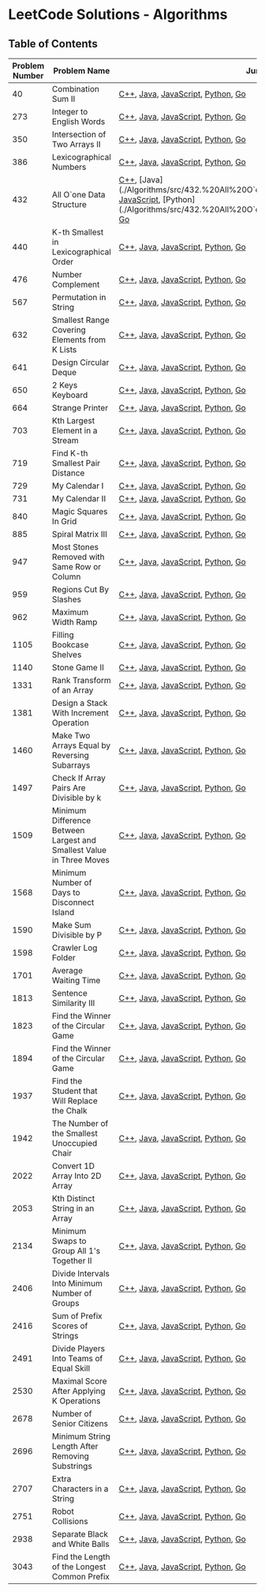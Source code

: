 # LeetCode Solutions - Algorithms

## Table of Contents

| Problem Number | Problem Name                   | Jump into Code                                  | Explanation                                    | Difficulty Level |
|----------------|--------------------------------|--------------------------------------------------|------------------------------------------------|------------------|
| 40            | Combination Sum II  | [C++](./Algorithms/src/40.%20Combination%20Sum%20II/Code/solution.cpp), [Java](./Algorithms/src/40.%20Combination%20Sum%20II/Code/solution.java), [JavaScript](./Algorithms/src/40.%20Combination%20Sum%20II/Code/solution.js), [Python](./Algorithms/src/40.%20Combination%20Sum%20II/Code/solution.py), [Go](./Algorithms/src/40.%20Combination%20Sum%20II/Code/solution.go) | [Explanation](./Algorithms/src/40.%20Combination%20Sum%20II/Explanation/explanation.md)   | Medium             |
| 273            | Integer to English Words  | [C++](./Algorithms/src/273.%20Integer%20to%20English%20Words/Code/solution.cpp), [Java](./Algorithms/src/273.%20Integer%20to%20English%20Words/Code/solution.java), [JavaScript](./Algorithms/src/273.%20Integer%20to%20English%20Words/Code/solution.js), [Python](./Algorithms/src/273.%20Integer%20to%20English%20Words/Code/solution.py), [Go](./Algorithms/src/273.%20Integer%20to%20English%20Words/Code/solution.go) | [Explanation](./Algorithms/src/273.%20Integer%20to%20English%20Words/Explanation/explanation.md)   | Hard             |
| 350            | Intersection of Two Arrays II  | [C++](./Algorithms/src/350.%20Intersection%20of%20Two%20Arrays%20II/Code/solution.cpp), [Java](./Algorithms/src/350.%20Intersection%20of%20Two%20Arrays%20II/Code/solution.java), [JavaScript](./Algorithms/src/350.%20Intersection%20of%20Two%20Arrays%20II/Code/solution.js), [Python](./Algorithms/src/350.%20Intersection%20of%20Two%20Arrays%20II/Code/solution.py), [Go](./Algorithms/src/350.%20Intersection%20of%20Two%20Arrays%20II/Code/solution.go) | [Explanation](./Algorithms/src/350.%20Intersection%20of%20Two%20Arrays%20II/Explanation/explanation.md)   | Easy             |
| 386            | Lexicographical Numbers  | [C++](./Algorithms/src/386.%20Lexicographical%20Numbers/Code/solution.cpp), [Java](./Algorithms/src/386.%20Lexicographical%20Numbers/Code/solution.java), [JavaScript](./Algorithms/src/386.%20Lexicographical%20Numbers/Code/solution.js), [Python](./Algorithms/src/386.%20Lexicographical%20Numbers/Code/solution.py), [Go](./Algorithms/src/386.%20Lexicographical%20Numbers/Code/solution.go) | [Explanation](./Algorithms/src/386.%20Lexicographical%20Numbers/Explanation/explanation.md)   | Medium             |
| 432            | All O`one Data Structure  | [C++](./Algorithms/src/432.%20All%20O`one%20Data%20Structure/Code/solution.cpp), [Java](./Algorithms/src/432.%20All%20O`one%20Data%20Structure/Code/solution.java), [JavaScript](./Algorithms/src/432.%20All%20O`one%20Data%20Structure/Code/solution.js), [Python](./Algorithms/src/432.%20All%20O`one%20Data%20Structure/Code/solution.py), [Go](./Algorithms/src/432.%20All%20O`one%20Data%20Structure/Code/solution.go) | [Explanation](./Algorithms/src/432.%20All%20O`one%20Data%20Structure/Explanation/explanation.md)   | Hard             |
| 440            | K-th Smallest in Lexicographical Order  | [C++](./Algorithms/src/440.%20K-th%20Smallest%20in%20Lexicographical%20Order/Code/solution.cpp), [Java](./Algorithms/src/440.%20K-th%20Smallest%20in%20Lexicographical%20Order/Code/solution.java), [JavaScript](./Algorithms/src/440.%20K-th%20Smallest%20in%20Lexicographical%20Order/Code/solution.js), [Python](./Algorithms/src/440.%20K-th%20Smallest%20in%20Lexicographical%20Order/Code/solution.py), [Go](./Algorithms/src/440.%20K-th%20Smallest%20in%20Lexicographical%20Order/Code/solution.go) | [Explanation](./Algorithms/src/440.%20K-th%20Smallest%20in%20Lexicographical%20Order/Explanation/explanation.md)   | Hard             |
| 476            | Number Complement  | [C++](./Algorithms/src/476.%20Number%20Complement/Code/solution.cpp), [Java](./Algorithms/src/476.%20Number%20Complement/Code/solution.java), [JavaScript](./Algorithms/src/476.%20Number%20Complement/Code/solution.js), [Python](./Algorithms/src/476.%20Number%20Complement/Code/solution.py), [Go](./Algorithms/src/476.%20Number%20Complement/Code/solution.go) | [Explanation](./Algorithms/src/476.%20Number%20Complement/Explanation/explanation.md)   | Easy             |
| 567            | Permutation in String  | [C++](./Algorithms/src/567.%20Permutation%20in%20String/Code/solution.cpp), [Java](./Algorithms/src/567.%20Permutation%20in%20String/Code/solution.java), [JavaScript](./Algorithms/src/567.%20Permutation%20in%20String/Code/solution.js), [Python](./Algorithms/src/567.%20Permutation%20in%20String/Code/solution.py), [Go](./Algorithms/src/567.%20Permutation%20in%20String/Code/solution.go) | [Explanation](./Algorithms/src/567.%20Permutation%20in%20String/Explanation/explanation.md)   | Medium             |
| 632            | Smallest Range Covering Elements from K Lists  | [C++](./Algorithms/src/632.%20Smallest%20Range%20Covering%20Elements%20from%20K%20Lists/Code/solution.cpp), [Java](./Algorithms/src/632.%20Smallest%20Range%20Covering%20Elements%20from%20K%20Lists/Code/solution.java), [JavaScript](./Algorithms/src/632.%20Smallest%20Range%20Covering%20Elements%20from%20K%20Lists/Code/solution.js), [Python](./Algorithms/src/632.%20Smallest%20Range%20Covering%20Elements%20from%20K%20Lists/Code/solution.py), [Go](./Algorithms/src/632.%20Smallest%20Range%20Covering%20Elements%20from%20K%20Lists/Code/solution.go) | [Explanation](./Algorithms/src/632.%20Smallest%20Range%20Covering%20Elements%20from%20K%20Lists/Explanation/explanation.md)   | Hard             |
| 641            | Design Circular Deque  | [C++](./Algorithms/src/641.%20Design%20Circular%20Deque/Code/solution.cpp), [Java](./Algorithms/src/641.%20Design%20Circular%20Deque/Code/solution.java), [JavaScript](./Algorithms/src/641.%20Design%20Circular%20Deque/Code/solution.js), [Python](./Algorithms/src/641.%20Design%20Circular%20Deque/Code/solution.py), [Go](./Algorithms/src/641.%20Design%20Circular%20Deque/Code/solution.go) | [Explanation](./Algorithms/src/641.%20Design%20Circular%20Deque/Explanation/explanation.md)   | Medium             |
| 650            | 2 Keys Keyboard  | [C++](./Algorithms/src/650.%202%20Keys%20Keyboard/Code/solution.cpp), [Java](./Algorithms/src/650.%202%20Keys%20Keyboard/Code/solution.java), [JavaScript](./Algorithms/src/650.%202%20Keys%20Keyboard/Code/solution.js), [Python](./Algorithms/src/650.%202%20Keys%20Keyboard/Code/solution.py), [Go](./Algorithms/src/650.%202%20Keys%20Keyboard/Code/solution.go) | [Explanation](./Algorithms/src/650.%202%20Keys%20Keyboard/Explanation/explanation.md)   | Medium             |
| 664            | Strange Printer  | [C++](./Algorithms/src/664.%20Strange%20Printer/Code/solution.cpp), [Java](./Algorithms/src/664.%20Strange%20Printer/Code/solution.java), [JavaScript](./Algorithms/src/664.%20Strange%20Printer/Code/solution.js), [Python](./Algorithms/src/664.%20Strange%20Printer/Code/solution.py), [Go](./Algorithms/src/664.%20Strange%20Printer/Code/solution.go) | [Explanation](./Algorithms/src/664.%20Strange%20Printer/Explanation/explanation.md)   | Hard             |
| 703            | Kth Largest Element in a Stream  | [C++](./Algorithms/src/703.%20Kth%20Largest%20Element%20in%20a%20Stream/Code/solution.cpp), [Java](./Algorithms/src/703.%20Kth%20Largest%20Element%20in%20a%20Stream/Code/solution.java), [JavaScript](./Algorithms/src/703.%20Kth%20Largest%20Element%20in%20a%20Stream/Code/solution.js), [Python](./Algorithms/src/703.%20Kth%20Largest%20Element%20in%20a%20Stream/Code/solution.py), [Go](./Algorithms/src/703.%20Kth%20Largest%20Element%20in%20a%20Stream/Code/solution.go) | [Explanation](./Algorithms/src/703.%20Kth%20Largest%20Element%20in%20a%20Stream/Explanation/explanation.md)   | Easy             |
| 719            | Find K-th Smallest Pair Distance  | [C++](./Algorithms/src/719.%20Find%20K-th%20Smallest%20Pair%20Distance/Code/solution.cpp), [Java](./Algorithms/src/719.%20Find%20K-th%20Smallest%20Pair%20Distance/Code/solution.java), [JavaScript](./Algorithms/src/719.%20Find%20K-th%20Smallest%20Pair%20Distance/Code/solution.js), [Python](./Algorithms/src/719.%20Find%20K-th%20Smallest%20Pair%20Distance/Code/solution.py), [Go](./Algorithms/src/719.%20Find%20K-th%20Smallest%20Pair%20Distance/Code/solution.go) | [Explanation](./Algorithms/src/719.%20Find%20K-th%20Smallest%20Pair%20Distance/Explanation/explanation.md)   | Hard             |
| 729            | My Calendar I  | [C++](./Algorithms/src/729.%20My%20Calendar%20I/Code/solution.cpp), [Java](./Algorithms/src/729.%20My%20Calendar%20I/Code/solution.java), [JavaScript](./Algorithms/src/729.%20My%20Calendar%20I/Code/solution.js), [Python](./Algorithms/src/729.%20My%20Calendar%20I/Code/solution.py), [Go](./Algorithms/src/729.%20My%20Calendar%20I/Code/solution.go) | [Explanation](./Algorithms/src/729.%20My%20Calendar%20I/Explanation/explanation.md)   | Medium             |
| 731            | My Calendar II  | [C++](./Algorithms/src/731.%20My%20Calendar%20II/Code/solution.cpp), [Java](./Algorithms/src/731.%20My%20Calendar%20II/Code/solution.java), [JavaScript](./Algorithms/src/731.%20My%20Calendar%20II/Code/solution.js), [Python](./Algorithms/src/731.%20My%20Calendar%20II/Code/solution.py), [Go](./Algorithms/src/731.%20My%20Calendar%20II/Code/solution.go) | [Explanation](./Algorithms/src/731.%20My%20Calendar%20II/Explanation/explanation.md)   | Medium             |
| 840            | Magic Squares In Grid  | [C++](./Algorithms/src/840.%20Magic%20Squares%20In%20Grid/Code/solution.cpp), [Java](./Algorithms/src/840.%20Magic%20Squares%20In%20Grid/Code/solution.java), [JavaScript](./Algorithms/src/840.%20Magic%20Squares%20In%20Grid/Code/solution.js), [Python](./Algorithms/src/840.%20Magic%20Squares%20In%20Grid/Code/solution.py), [Go](./Algorithms/src/840.%20Magic%20Squares%20In%20Grid/Code/solution.go) | [Explanation](./Algorithms/src/840.%20Magic%20Squares%20In%20Grid/Explanation/explanation.md)   | Medium             |
| 885            | Spiral Matrix III  | [C++](./Algorithms/src/885.%20Spiral%20Matrix%20III/Code/solution.cpp), [Java](./Algorithms/src/885.%20Spiral%20Matrix%20III/Code/solution.java), [JavaScript](./Algorithms/src/885.%20Spiral%20Matrix%20III/Code/solution.js), [Python](./Algorithms/src/885.%20Spiral%20Matrix%20III/Code/solution.py), [Go](./Algorithms/src/885.%20Spiral%20Matrix%20III/Code/solution.go) | [Explanation](./Algorithms/src/885.%20Spiral%20Matrix%20III/Explanation/explanation.md)   | Medium             |
| 947            | Most Stones Removed with Same Row or Column  | [C++](./Algorithms/src/947.%20Most%20Stones%20Removed%20with%20Same%20Row%20or%20Column/Code/solution.cpp), [Java](./Algorithms/src/947.%20Most%20Stones%20Removed%20with%20Same%20Row%20or%20Column/Code/solution.java), [JavaScript](./Algorithms/src/947.%20Most%20Stones%20Removed%20with%20Same%20Row%20or%20Column/Code/solution.js), [Python](./Algorithms/src/947.%20Most%20Stones%20Removed%20with%20Same%20Row%20or%20Column/Code/solution.py), [Go](./Algorithms/src/947.%20Most%20Stones%20Removed%20with%20Same%20Row%20or%20Column/Code/solution.go) | [Explanation](./Algorithms/src/947.%20Most%20Stones%20Removed%20with%20Same%20Row%20or%20Column/Explanation/explanation.md)   | Medium             |
| 959            | Regions Cut By Slashes  | [C++](./Algorithms/src/959.%20Regions%20Cut%20By%20Slashes/Code/solution.cpp), [Java](./Algorithms/src/959.%20Regions%20Cut%20By%20Slashes/Code/solution.java), [JavaScript](./Algorithms/src/959.%20Regions%20Cut%20By%20Slashes/Code/solution.js), [Python](./Algorithms/src/959.%20Regions%20Cut%20By%20Slashes/Code/solution.py), [Go](./Algorithms/src/959.%20Regions%20Cut%20By%20Slashes/Code/solution.go) | [Explanation](./Algorithms/src/959.%20Regions%20Cut%20By%20Slashes/Explanation/explanation.md)   | Medium             |
| 962            | Maximum Width Ramp  | [C++](./Algorithms/src/962.%20Maximum%20Width%20Ramp/Code/solution.cpp), [Java](./Algorithms/src/962.%20Maximum%20Width%20Ramp/Code/solution.java), [JavaScript](./Algorithms/src/962.%20Maximum%20Width%20Ramp/Code/solution.js), [Python](./Algorithms/src/962.%20Maximum%20Width%20Ramp/Code/solution.py), [Go](./Algorithms/src/962.%20Maximum%20Width%20Ramp/Code/solution.go) | [Explanation](./Algorithms/src/962.%20Maximum%20Width%20Ramp/Explanation/explanation.md)   | Medium             |
| 1105            | Filling Bookcase Shelves  | [C++](./Algorithms/src/1105.%20Filling%20Bookcase%20Shelves/Code/solution.cpp), [Java](./Algorithms/src/1105.%20Filling%20Bookcase%20Shelves/Code/solution.java), [JavaScript](./Algorithms/src/1105.%20Filling%20Bookcase%20Shelves/Code/solution.js), [Python](./Algorithms/src/1105.%20Filling%20Bookcase%20Shelves/Code/solution.py), [Go](./Algorithms/src/1105.%20Filling%20Bookcase%20Shelves/Code/solution.go) | [Explanation](./Algorithms/src/1105.%20Filling%20Bookcase%20Shelves/Explanation/explanation.md)   | Medium             |
| 1140            | Stone Game II  | [C++](./Algorithms/src/1140.%20Stone%20Game%20II/Code/solution.cpp), [Java](./Algorithms/src/1140.%20Stone%20Game%20II/Code/solution.java), [JavaScript](./Algorithms/src/1140.%20Stone%20Game%20II/Code/solution.js), [Python](./Algorithms/src/1140.%20Stone%20Game%20II/Code/solution.py), [Go](./Algorithms/src/1140.%20Stone%20Game%20II/Code/solution.go) | [Explanation](./Algorithms/src/1140.%20Stone%20Game%20II/Explanation/explanation.md)   | Medium             |
| 1331            | Rank Transform of an Array  | [C++](./Algorithms/src/1331.%20Rank%20Transform%20of%20an%20Array/Code/solution.cpp), [Java](./Algorithms/src/1331.%20Rank%20Transform%20of%20an%20Array/Code/solution.java), [JavaScript](./Algorithms/src/1331.%20Rank%20Transform%20of%20an%20Array/Code/solution.js), [Python](./Algorithms/src/1331.%20Rank%20Transform%20of%20an%20Array/Code/solution.py), [Go](./Algorithms/src/1331.%20Rank%20Transform%20of%20an%20Array/Code/solution.go) | [Explanation](./Algorithms/src/1331.%20Rank%20Transform%20of%20an%20Array/Explanation/explanation.md)   | Easy             |
| 1381            | Design a Stack With Increment Operation  | [C++](./Algorithms/src/1381.%20Design%20a%20Stack%20With%20Increment%20Operation/Code/solution.cpp), [Java](./Algorithms/src/1381.%20Design%20a%20Stack%20With%20Increment%20Operation/Code/solution.java), [JavaScript](./Algorithms/src/1381.%20Design%20a%20Stack%20With%20Increment%20Operation/Code/solution.js), [Python](./Algorithms/src/1381.%20Design%20a%20Stack%20With%20Increment%20Operation/Code/solution.py), [Go](./Algorithms/src/1381.%20Design%20a%20Stack%20With%20Increment%20Operation/Code/solution.go) | [Explanation](./Algorithms/src/1381.%20Design%20a%20Stack%20With%20Increment%20Operation/Explanation/explanation.md)   | Medium             |
| 1460            | Make Two Arrays Equal by Reversing Subarrays  | [C++](./Algorithms/src/1460.%20Make%20Two%20Arrays%20Equal%20by%20Reversing%20Subarrays/Code/solution.cpp), [Java](./Algorithms/src/1460.%20Make%20Two%20Arrays%20Equal%20by%20Reversing%20Subarrays/Code/solution.java), [JavaScript](./Algorithms/src/1460.%20Make%20Two%20Arrays%20Equal%20by%20Reversing%20Subarrays/Code/solution.js), [Python](./Algorithms/src/1460.%20Make%20Two%20Arrays%20Equal%20by%20Reversing%20Subarrays/Code/solution.py), [Go](./Algorithms/src/1598.1460.%20Make%20Two%20Arrays%20Equal%20by%20Reversing%20Subarrays/solution.go) | [Explanation](./Algorithms/src/1460.%20Make%20Two%20Arrays%20Equal%20by%20Reversing%20Subarrays/Explanation/explanation.md)   | Easy             |
| 1497            | Check If Array Pairs Are Divisible by k  | [C++](./Algorithms/src/1497.%20Check%20If%20Array%20Pairs%20Are%20Divisible%20by%20k/Code/solution.cpp), [Java](./Algorithms/src/1497.%20Check%20If%20Array%20Pairs%20Are%20Divisible%20by%20k/Code/solution.java), [JavaScript](./Algorithms/src/1497.%20Check%20If%20Array%20Pairs%20Are%20Divisible%20by%20k/Code/solution.js), [Python](./Algorithms/src/1497.%20Check%20If%20Array%20Pairs%20Are%20Divisible%20by%20k/Code/solution.py), [Go](./Algorithms/src/1598.1497.%20Check%20If%20Array%20Pairs%20Are%20Divisible%20by%20k/solution.go) | [Explanation](./Algorithms/src/1497.%20Check%20If%20Array%20Pairs%20Are%20Divisible%20by%20k/Explanation/explanation.md)   | Medium             |
| 1509            | Minimum Difference Between Largest and Smallest Value in Three Moves  | [C++](./Algorithms/src/1509.%20Minimum%20Difference%20Between%20Largest%20and%20Smallest%20Value%20in%20Three%20Moves/Code/solution.cpp), [Java](./Algorithms/src/1509.%20Minimum%20Difference%20Between%20Largest%20and%20Smallest%20Value%20in%20Three%20Moves/Code/solution.java), [JavaScript](./Algorithms/src/1509.%20Minimum%20Difference%20Between%20Largest%20and%20Smallest%20Value%20in%20Three%20Moves/Code/solution.js), [Python](./Algorithms/src/1509.%20Minimum%20Difference%20Between%20Largest%20and%20Smallest%20Value%20in%20Three%20Moves/Code/solution.py), [Go](./Algorithms/src/1509.%20Minimum%20Difference%20Between%20Largest%20and%20Smallest%20Value%20in%20Three%20Moves/Code/solution.go) | [Explanation](./Algorithms/src/1509.%20Minimum%20Difference%20Between%20Largest%20and%20Smallest%20Value%20in%20Three%20Moves/Explanation/explanation.md)   | Medium             |
| 1568            | Minimum Number of Days to Disconnect Island  | [C++](./Algorithms/src/1568.%20Minimum%20Number%20of%20Days%20to%20Disconnect%20Island/Code/solution.cpp), [Java](./Algorithms/src/1568.%20Minimum%20Number%20of%20Days%20to%20Disconnect%20Island/Code/solution.java), [JavaScript](./Algorithms/src/1568.%20Minimum%20Number%20of%20Days%20to%20Disconnect%20Island/Code/solution.js), [Python](./Algorithms/src/1568.%20Minimum%20Number%20of%20Days%20to%20Disconnect%20Island/Code/solution.py), [Go](./Algorithms/src/1568.%20Minimum%20Number%20of%20Days%20to%20Disconnect%20Island/Code/solution.go) | [Explanation](./Algorithms/src/1568.%20Minimum%20Number%20of%20Days%20to%20Disconnect%20Island/Explanation/explanation.md)   | Hard             |
| 1590            | Make Sum Divisible by P  | [C++](./Algorithms/src/1590.%20Make%20Sum%20Divisible%20by%20P/Code/solution.cpp), [Java](./Algorithms/src/1590.%20Make%20Sum%20Divisible%20by%20P/Code/solution.java), [JavaScript](./Algorithms/src/1590.%20Make%20Sum%20Divisible%20by%20P/Code/solution.js), [Python](./Algorithms/src/1590.%20Make%20Sum%20Divisible%20by%20P/Code/solution.py), [Go](./Algorithms/src/1590.%20Make%20Sum%20Divisible%20by%20P/Code/solution.go) | [Explanation](./Algorithms/src/1590.%20Make%20Sum%20Divisible%20by%20P/Explanation/explanation.md)   | Medium             |
| 1598            | Crawler Log Folder  | [C++](./Algorithms/src/1598.%20Crawler%20Log%20Folder/Code/solution.cpp), [Java](./Algorithms/src/1598.%20Crawler%20Log%20Folder/Code/solution.java), [JavaScript](./Algorithms/src/1598.%20Crawler%20Log%20Folder/Code/solution.js), [Python](./Algorithms/src/1598.%20Crawler%20Log%20Folder/Code/solution.py), [Go](./Algorithms/src/1598.%20Crawler%20Log%20Folder/Code/solution.go) | [Explanation](./Algorithms/src/1598.%20Crawler%20Log%20Folder/Explanation/explanation.md)   | Easy             |
| 1701            | Average Waiting Time  | [C++](./Algorithms/src/1701.%20Average%20Waiting%20Time/Code/solution.cpp), [Java](./Algorithms/src/1701.%20Average%20Waiting%20Time/Code/solution.java), [JavaScript](./Algorithms/src/1701.%20Average%20Waiting%20Time/Code/solution.js), [Python](./Algorithms/src/1701.%20Average%20Waiting%20Time/Code/solution.py), [Go](./Algorithms/src/1701.%20Average%20Waiting%20Time/Code/solution.go) | [Explanation](./Algorithms/src/1701.%20Average%20Waiting%20Time/Explanation/explanation.md)   | Medium             |
| 1813            | Sentence Similarity III  | [C++](./Algorithms/src/1813.%20Sentence%20Similarity%20III/Code/solution.cpp), [Java](./Algorithms/src/1813.%20Sentence%20Similarity%20III/Code/solution.java), [JavaScript](./Algorithms/src/1813.%20Sentence%20Similarity%20III/Code/solution.js), [Python](./Algorithms/src/1813.%20Sentence%20Similarity%20III/Code/solution.py), [Go](./Algorithms/src/1813.%20Sentence%20Similarity%20III/Code/solution.go) | [Explanation](./Algorithms/src/1813.%20Sentence%20Similarity%20III/Explanation/explanation.md)   | Medium             |
| 1823            | Find the Winner of the Circular Game  | [C++](./Algorithms/src/1823.%20Find%20the%20Winner%20of%20the%20Circular%20Game/Code/solution.cpp), [Java](./Algorithms/src/1823.%20Find%20the%20Winner%20of%20the%20Circular%20Game/Code/solution.java), [JavaScript](./Algorithms/src/1823.%20Find%20the%20Winner%20of%20the%20Circular%20Game/Code/solution.js), [Python](./Algorithms/src/1823.%20Find%20the%20Winner%20of%20the%20Circular%20Game/Code/solution.py), [Go](./Algorithms/src/1823.%20Find%20the%20Winner%20of%20the%20Circular%20Game/Code/solution.go) | [Explanation](./Algorithms/src/1823.%20Find%20the%20Winner%20of%20the%20Circular%20Game/Explanation/explanation.md)   | Medium             |
| 1894            | Find the Winner of the Circular Game  | [C++](./Algorithms/src/1823.%20Find%20the%20Winner%20of%20the%20Circular%20Game/Code/solution.cpp), [Java](./Algorithms/src/1823.%20Find%20the%20Winner%20of%20the%20Circular%20Game/Code/solution.java), [JavaScript](./Algorithms/src/1823.%20Find%20the%20Winner%20of%20the%20Circular%20Game/Code/solution.js), [Python](./Algorithms/src/1823.%20Find%20the%20Winner%20of%20the%20Circular%20Game/Code/solution.py), [Go](./Algorithms/src/1823.%20Find%20the%20Winner%20of%20the%20Circular%20Game/Code/solution.go) | [Explanation](./Algorithms/src/1823.%20Find%20the%20Winner%20of%20the%20Circular%20Game/Explanation/explanation.md)   | Medium             |
| 1937            | Find the Student that Will Replace the Chalk  | [C++](./Algorithms/src/1894.%20Find%20the%20Student%20that%20Will%20Replace%20the%20Chalk/Code/solution.cpp), [Java](./Algorithms/src/1894.%20Find%20the%20Student%20that%20Will%20Replace%20the%20Chalk/Code/solution.java), [JavaScript](./Algorithms/src/1894.%20Find%20the%20Student%20that%20Will%20Replace%20the%20Chalk/Code/solution.js), [Python](./Algorithms/src/1894.%20Find%20the%20Student%20that%20Will%20Replace%20the%20Chalk/Code/solution.py), [Go](./Algorithms/src/1894.%20Find%20the%20Student%20that%20Will%20Replace%20the%20Chalk/Code/solution.go) | [Explanation](./Algorithms/src/1894.%20Find%20the%20Student%20that%20Will%20Replace%20the%20Chalk/Explanation/explanation.md)   | Medium             |
| 1942            | The Number of the Smallest Unoccupied Chair  | [C++](./Algorithms/src/1942.%20The%20Number%20of%20the%20Smallest%20Unoccupied%20Chair/Code/solution.cpp), [Java](./Algorithms/src/1942.%20The%20Number%20of%20the%20Smallest%20Unoccupied%20Chair/Code/solution.java), [JavaScript](./Algorithms/src/1942.%20The%20Number%20of%20the%20Smallest%20Unoccupied%20Chair/Code/solution.js), [Python](./Algorithms/src/1942.%20The%20Number%20of%20the%20Smallest%20Unoccupied%20Chair/Code/solution.py), [Go](./Algorithms/src/1942.%20The%20Number%20of%20the%20Smallest%20Unoccupied%20Chair/Code/solution.go) | [Explanation](./Algorithms/src/1942.%20The%20Number%20of%20the%20Smallest%20Unoccupied%20Chair/Explanation/explanation.md)   | Medium             |
| 2022            | Convert 1D Array Into 2D Array  | [C++](./Algorithms/src/2022.%20Convert%201D%20Array%20Into%202D%20Array/Code/solution.cpp), [Java](./Algorithms/src/2022.%20Convert%201D%20Array%20Into%202D%20Array/Code/solution.java), [JavaScript](./Algorithms/src/2022.%20Convert%201D%20Array%20Into%202D%20Array/Code/solution.js), [Python](./Algorithms/src/2022.%20Convert%201D%20Array%20Into%202D%20Array/Code/solution.py), [Go](./Algorithms/src/2022.%20Convert%201D%20Array%20Into%202D%20Array/Code/solution.go) | [Explanation](./Algorithms/src/2022.%20Convert%201D%20Array%20Into%202D%20Array/Explanation/explanation.md)   | Easy             |
| 2053            | Kth Distinct String in an Array  | [C++](./Algorithms/src/2053.%20Kth%20Distinct%20String%20in%20an%20Array/Code/solution.cpp), [Java](./Algorithms/src/2053.%20Kth%20Distinct%20String%20in%20an%20Array/Code/solution.java), [JavaScript](./Algorithms/src/2053.%20Kth%20Distinct%20String%20in%20an%20Array/Code/solution.js), [Python](./Algorithms/src/2053.%20Kth%20Distinct%20String%20in%20an%20Array/Code/solution.py), [Go](./Algorithms/src/2053.%20Kth%20Distinct%20String%20in%20an%20Array/Code/solution.go) | [Explanation](./Algorithms/src/2053.%20Kth%20Distinct%20String%20in%20an%20Array/Explanation/explanation.md)   | Easy             |
| 2134            | Minimum Swaps to Group All 1's Together II  | [C++](./Algorithms/src/2134.%20Minimum%20Swaps%20to%20Group%20All%201's%20Together%20II/Code/solution.cpp), [Java](./Algorithms/src/2134.%20Minimum%20Swaps%20to%20Group%20All%201's%20Together%20II/Code/solution.java), [JavaScript](./Algorithms/src/2134.%20Minimum%20Swaps%20to%20Group%20All%201's%20Together%20II/Code/solution.js), [Python](./Algorithms/src/2134.%20Minimum%20Swaps%20to%20Group%20All%201's%20Together%20II/Code/solution.py), [Go](./Algorithms/src/2134.%20Minimum%20Swaps%20to%20Group%20All%201's%20Together%20II/Code/solution.go) | [Explanation](./Algorithms/src/2134.%20Minimum%20Swaps%20to%20Group%20All%201's%20Together%20II/Explanation/explanation.md)   | Medium             |
| 2406            | Divide Intervals Into Minimum Number of Groups  | [C++](./Algorithms/src/2406.%20Divide%20Intervals%20Into%20Minimum%20Number%20of%20Groups/Code/solution.cpp), [Java](./Algorithms/src/2406.%20Divide%20Intervals%20Into%20Minimum%20Number%20of%20Groups/Code/solution.java), [JavaScript](./Algorithms/src/2406.%20Divide%20Intervals%20Into%20Minimum%20Number%20of%20Groups/Code/solution.js), [Python](./Algorithms/src/2406.%20Divide%20Intervals%20Into%20Minimum%20Number%20of%20Groups/Code/solution.py), [Go](./Algorithms/src/2406.%20Divide%20Intervals%20Into%20Minimum%20Number%20of%20Groups/Code/solution.go) | [Explanation](./Algorithms/src/2406.%20Divide%20Intervals%20Into%20Minimum%20Number%20of%20Groups/Explanation/explanation.md)   | Medium             |
| 2416            | Sum of Prefix Scores of Strings  | [C++](./Algorithms/src/2416.%20Sum%20of%20Prefix%20Scores%20of%20Strings/Code/solution.cpp), [Java](./Algorithms/src/2416.%20Sum%20of%20Prefix%20Scores%20of%20Strings/Code/solution.java), [JavaScript](./Algorithms/src/2416.%20Sum%20of%20Prefix%20Scores%20of%20Strings/Code/solution.js), [Python](./Algorithms/src/2416.%20Sum%20of%20Prefix%20Scores%20of%20Strings/Code/solution.py), [Go](./Algorithms/src/2416.%20Sum%20of%20Prefix%20Scores%20of%20Strings/Code/solution.go) | [Explanation](./Algorithms/src/2416.%20Sum%20of%20Prefix%20Scores%20of%20Strings/Explanation/explanation.md)   | Hard             |
| 2491            | Divide Players Into Teams of Equal Skill  | [C++](./Algorithms/src/2491.%20Divide%20Players%20Into%20Teams%20of%20Equal%20Skill/Code/solution.cpp), [Java](./Algorithms/src/2491.%20Divide%20Players%20Into%20Teams%20of%20Equal%20Skill/Code/solution.java), [JavaScript](./Algorithms/src/2491.%20Divide%20Players%20Into%20Teams%20of%20Equal%20Skill/Code/solution.js), [Python](./Algorithms/src/2491.%20Divide%20Players%20Into%20Teams%20of%20Equal%20Skill/Code/solution.py), [Go](./Algorithms/src/2491.%20Divide%20Players%20Into%20Teams%20of%20Equal%20Skill/Code/solution.go) | [Explanation](./Algorithms/src/2491.%20Divide%20Players%20Into%20Teams%20of%20Equal%20Skill/Explanation/explanation.md)   | Medium             |
| 2530            | Maximal Score After Applying K Operations  | [C++](./Algorithms/src/2530.%20Maximal%20Score%20After%20Applying%20K%20Operations/Code/solution.cpp), [Java](./Algorithms/src/2530.%20Maximal%20Score%20After%20Applying%20K%20Operations/Code/solution.java), [JavaScript](./Algorithms/src/2530.%20Maximal%20Score%20After%20Applying%20K%20Operations/Code/solution.js), [Python](./Algorithms/src/2530.%20Maximal%20Score%20After%20Applying%20K%20Operations/Code/solution.py), [Go](./Algorithms/src/2530.%20Maximal%20Score%20After%20Applying%20K%20Operations/Code/solution.go) | [Explanation](./Algorithms/src/2530.%20Maximal%20Score%20After%20Applying%20K%20Operations/Explanation/explanation.md)   | Medium             |
| 2678            | Number of Senior Citizens  | [C++](./Algorithms/src/2678.%20Number%20of%20Senior%20Citizens/Code/solution.cpp), [Java](./Algorithms/src/2678.%20Number%20of%20Senior%20Citizens/Code/solution.java), [JavaScript](./Algorithms/src/2678.%20Number%20of%20Senior%20Citizens/Code/solution.js), [Python](./Algorithms/src/2678.%20Number%20of%20Senior%20Citizens/Code/solution.py), [Go](./Algorithms/src/2678.%20Number%20of%20Senior%20Citizens/Code/solution.go) | [Explanation](./Algorithms/src/2678.%20Number%20of%20Senior%20Citizens/Explanation/explanation.md)   | Easy             |
| 2696            | Minimum String Length After Removing Substrings  | [C++](./Algorithms/src/2696.%20Minimum%20String%20Length%20After%20Removing%20Substrings/Code/solution.cpp), [Java](./Algorithms/src/2696.%20Minimum%20String%20Length%20After%20Removing%20Substrings/Code/solution.java), [JavaScript](./Algorithms/src/2696.%20Minimum%20String%20Length%20After%20Removing%20Substrings/Code/solution.js), [Python](./Algorithms/src/2696.%20Minimum%20String%20Length%20After%20Removing%20Substrings/Code/solution.py), [Go](./Algorithms/src/2696.%20Minimum%20String%20Length%20After%20Removing%20Substrings/Code/solution.go) | [Explanation](./Algorithms/src/2696.%20Minimum%20String%20Length%20After%20Removing%20Substrings/Explanation/explanation.md)   | Easy             |
| 2707            | Extra Characters in a String  | [C++](./Algorithms/src/2707.%20Extra%20Characters%20in%20a%20String/Code/solution.cpp), [Java](./Algorithms/src/2707.%20Extra%20Characters%20in%20a%20String/Code/solution.java), [JavaScript](./Algorithms/src/2707.%20Extra%20Characters%20in%20a%20String/Code/solution.js), [Python](./Algorithms/src/2707.%20Extra%20Characters%20in%20a%20String/Code/solution.py), [Go](./Algorithms/src/2707.%20Extra%20Characters%20in%20a%20String/Code/solution.go) | [Explanation](./Algorithms/src/2707.%20Extra%20Characters%20in%20a%20String/Explanation/explanation.md)   | Medium             |
| 2751            | Robot Collisions  | [C++](./Algorithms/src/2751.%20Robot%20Collisions/Code/solution.cpp), [Java](./Algorithms/src/2751.%20Robot%20Collisions/Code/solution.java), [JavaScript](./Algorithms/src/2751.%20Robot%20Collisions/Code/solution.js), [Python](./Algorithms/src/2751.%20Robot%20Collisions/Code/solution.py), [Go](./Algorithms/src/2751.%20Robot%20Collisions/Code/solution.go) | [Explanation](./Algorithms/src/2751.%20Robot%20Collisions/Explanation/explanation.md)   | Hard             |
| 2938            | Separate Black and White Balls  | [C++](./Algorithms/src/2938.%20Separate%20Black%20and%20White%20Balls/Code/solution.cpp), [Java](./Algorithms/src/2938.%20Separate%20Black%20and%20White%20Balls/Code/solution.java), [JavaScript](./Algorithms/src/2938.%20Separate%20Black%20and%20White%20Balls/Code/solution.js), [Python](./Algorithms/src/2938.%20Separate%20Black%20and%20White%20Balls/Code/solution.py), [Go](./Algorithms/src/2938.%20Separate%20Black%20and%20White%20Balls/Code/solution.go) | [Explanation](./Algorithms/src/2938.%20Separate%20Black%20and%20White%20Balls/Explanation/explanation.md)   | Medium             |
| 3043            | Find the Length of the Longest Common Prefix  | [C++](./Algorithms/src/3043.%20Find%20the%20Length%20of%20the%20Longest%20Common%20Prefix/Code/solution.cpp), [Java](./Algorithms/src/3043.%20Find%20the%20Length%20of%20the%20Longest%20Common%20Prefix/Code/solution.java), [JavaScript](./Algorithms/src/3043.%20Find%20the%20Length%20of%20the%20Longest%20Common%20Prefix/Code/solution.js), [Python](./Algorithms/src/3043.%20Find%20the%20Length%20of%20the%20Longest%20Common%20Prefix/Code/solution.py), [Go](./Algorithms/src/3043.%20Find%20the%20Length%20of%20the%20Longest%20Common%20Prefix/Code/solution.go) | [Explanation](./Algorithms/src/3043.%20Find%20the%20Length%20of%20the%20Longest%20Common%20Prefix/Explanation/explanation.md)   | Medium             |
